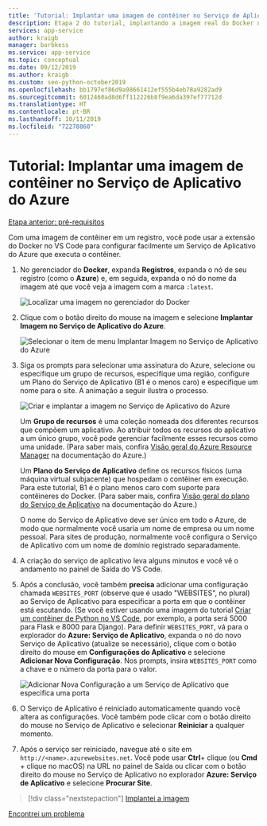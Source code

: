 ```yaml
---
title: 'Tutorial: Implantar uma imagem de contêiner no Serviço de Aplicativo do Azure com o Visual Studio Code'
description: Etapa 2 do tutorial, implantando a imagem real do Docker no Serviço de Aplicativo do Azure de um registro de contêiner.
services: app-service
author: kraigb
manager: barbkess
ms.service: app-service
ms.topic: conceptual
ms.date: 09/12/2019
ms.author: kraigb
ms.custom: seo-python-october2019
ms.openlocfilehash: bb1797ef86d9a98661412ef555b4eb78a9282ad9
ms.sourcegitcommit: 6012460ad8d6ff112226b8f9ea6da397ef77712d
ms.translationtype: HT
ms.contentlocale: pt-BR
ms.lasthandoff: 10/11/2019
ms.locfileid: "72278860"
---
```

# <a name="tutorial-deploy-a-container-image-to-azure-app-service"></a>Tutorial: Implantar uma imagem de contêiner no Serviço de Aplicativo do Azure

[Etapa anterior: pré-requisitos](tutorial-deploy-containers-01.md)

Com uma imagem de contêiner em um registro, você pode usar a extensão do Docker no VS Code para configurar facilmente um Serviço de Aplicativo do Azure que executa o contêiner.

1. No gerenciador do **Docker**, expanda **Registros**, expanda o nó de seu registro (como o **Azure**) e, em seguida, expanda o nó do nome da imagem até que você veja a imagem com a marca `:latest`.

    ![Localizar uma imagem no gerenciador do Docker](media/deploy-containers/find-image-to-deploy-in-docker-explorer.png)

1. Clique com o botão direito do mouse na imagem e selecione **Implantar Imagem no Serviço de Aplicativo do Azure**.

    ![Selecionar o item de menu Implantar Imagem no Serviço de Aplicativo do Azure](media/deploy-containers/deploy-image-to-azure-app-service-with-docker-explorer.png)

1. Siga os prompts para selecionar uma assinatura do Azure, selecione ou especifique um grupo de recursos, especifique uma região, configure um Plano do Serviço de Aplicativo (B1 é o menos caro) e especifique um nome para o site. A animação a seguir ilustra o processo.

    ![Criar e implantar a imagem no Serviço de Aplicativo do Azure](media/deploy-containers/deploy-image-to-azure-app-service.gif)

    Um **Grupo de recursos** é uma coleção nomeada dos diferentes recursos que compõem um aplicativo. Ao atribuir todos os recursos do aplicativo a um único grupo, você pode gerenciar facilmente esses recursos como uma unidade. (Para saber mais, confira [Visão geral do Azure Resource Manager](https://docs.microsoft.com/azure/azure-resource-manager/resource-group-overview) na documentação do Azure.)

    Um **Plano do Serviço de Aplicativo** define os recursos físicos (uma máquina virtual subjacente) que hospedam o contêiner em execução. Para este tutorial, B1 é o plano menos caro com suporte para contêineres do Docker. (Para saber mais, confira [Visão geral do plano do Serviço de Aplicativo](https://docs.microsoft.com/azure/app-service/azure-web-sites-web-hosting-plans-in-depth-overview) na documentação do Azure.)

    O nome do Serviço de Aplicativo deve ser único em todo o Azure, de modo que normalmente você usaria um nome de empresa ou um nome pessoal. Para sites de produção, normalmente você configura o Serviço de Aplicativo com um nome de domínio registrado separadamente.

1. A criação do serviço de aplicativo leva alguns minutos e você vê o andamento no painel de Saída do VS Code.

1. Após a conclusão, você também **precisa** adicionar uma configuração chamada `WEBSITES_PORT` (observe que é usado "WEBSITES", no plural) ao Serviço de Aplicativo para especificar a porta em que o contêiner está escutando. (Se você estiver usando uma imagem do tutorial [Criar um contêiner de Python no VS Code](https://code.visualstudio.com/docs/python/tutorial-create-container), por exemplo, a porta será 5000 para Flask e 8000 para Django). Para definir `WEBSITES_PORT`, vá para o explorador do **Azure: Serviço de Aplicativo**, expanda o nó do novo Serviço de Aplicativo (atualize se necessário), clique com o botão direito do mouse em **Configurações do Aplicativo** e selecione **Adicionar Nova Configuração**. Nos prompts, insira `WEBSITES_PORT` como a chave e o número da porta para o valor.

    ![Adicionar Nova Configuração a um Serviço de Aplicativo que especifica uma porta](media/deploy-containers/add-new-setting-in-app-service-settings-explorer.png)

1. O Serviço de Aplicativo é reiniciado automaticamente quando você altera as configurações. Você também pode clicar com o botão direito do mouse no Serviço de Aplicativo e selecionar **Reiniciar** a qualquer momento.

1. Após o serviço ser reiniciado, navegue até o site em `http://<name>.azurewebsites.net`. Você pode usar **Ctrl**+ clique (ou **Cmd** + clique no macOS) na URL no painel de Saída ou clicar com o botão direito do mouse no Serviço de Aplicativo no explorador **Azure: Serviço de Aplicativo** e selecione **Procurar Site**.

> [!div class="nextstepaction"]
> [Implantei a imagem](tutorial-deploy-containers-03.md)

[Encontrei um problema](https://www.research.net/r/PWZWZ52?tutorial=vscode-appservice-containers&step=02-deploy-container)
